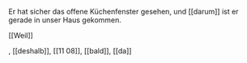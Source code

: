 Er hat sicher das offene Küchenfenster gesehen, und [[darum]] ist er gerade in unser Haus gekommen.

[[Weil]]

, [[deshalb]], [[11 08]], [[bald]], [[da]]